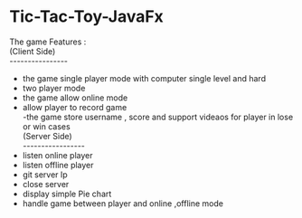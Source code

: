# Tic-Tac-Toy-JavaFx<br>
The game Features : <br>
(Client Side)<br>
----------------<br>
- the game single player mode with computer single level and hard<br>
- two player mode <br>
- the game allow online mode<br>
- allow player to record game <br>
-the game store username , score and support videaos for player in lose or win cases <br>
(Server Side)<br>
-----------------<br>
 - listen online player<br>
 - listen offline player <br>
 - git server Ip <br>
 - close server<br>
 - display simple Pie chart <br>
 - handle game between player and online ,offline mode<br>
 
